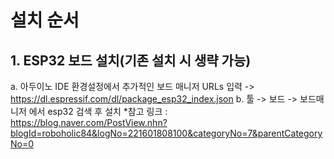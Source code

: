 # 설치 순서
## 1. ESP32 보드 설치(기존 설치 시 생략 가능)
  a. 아두이노 IDE 환경설정에서 추가적인 보드 매니저 URLs 입력 -> https://dl.espressif.com/dl/package_esp32_index.json
  b. 툴 -> 보드 -> 보드매니저 에서 esp32 검색 후 설치
  *참고 링크 : https://blog.naver.com/PostView.nhn?blogId=roboholic84&logNo=221601808100&categoryNo=7&parentCategoryNo=0

